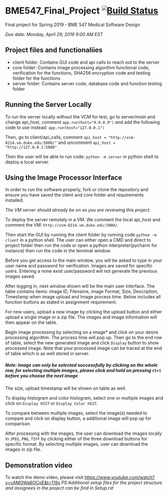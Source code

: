# BME547_Final_Project [![Build Status](https://travis-ci.com/marcelolerendegui/BME547_Final_Project.svg?token=y2E3CUdmbCCXpxoiT8Pe&branch=master)](https://travis-ci.com/marcelolerendegui/BME547_Final_Project)
Final project for Spring 2019 - BME 547 Medical Software Design

*Due date: Monday, April 29, 2019 9:00 AM EST*

## Project files and functionaliies
* client folder: Contains GUI code and api calls to reach out to the server 
* core folder: Contains image processing algorithm functional code, verification for the functions, SHA256 encryption code and testing folder for the functions
* server folder: Contains server code, database code and function testing folder

## Running the Server Locally
To run the server locally without the VCM for test, go to server/_main_ and 
change api_host, comment `app.run(host="0.0.0.0")` and add the following code 
to use instead: `app.run(host="127.0.0.1")` 

Then, go to client/api_calls, comment `api_host = "http://vcm-8214.vm.duke.edu:5000/"` 
and uncomment `api_host = "http://127.0.0.1:5000"`

Then the user will be able to run code: `python -m server` in python shell 
to deploy a local server.
## Using the Image Processor Interface
In order to run the software properly, fork or clone the repository and ensure you have saved the client and core folder and requirements installed.

*The VM server should already be on as you are reviewing this project.*

To deploy the server remotely in a VM. We comment the local api_host and comment
the VM: `http://vcm-8214.vm.duke.edu:5000/`.

Then start the GUI by running the client folder by running code `python -m client` 
in a python shell. The user can either open a CMD and direct to project folder 
then run the code or open a python interpreter(pycharm for instance) then run 
the code in the terminal window. 

Before you get access to the main window, you will be asked to type in your user name and password for verification. Images are saved for specific users. Entering a none exist user/password will not generate the previous images saved.

After logging in, next window shown will be the main user interface. The table contains items: image ID, Filename, image Format, Size, Description, Timestamp when image upload and Image process time.
Below includes all function buttons as stated in assignment requirement.

For new users, upload a new image by clicking the upload button and either 
upload a single image or a zip file. The images and image information will then appear on the table. 

Begin image processing by selecting on a image* and click on your desire processing algorithm. The process time will pop up. Then go to the end row of table, select the new generated image and click  `Display`
 button to show processed image. Note that your processed image can be traced 
 at the end of table which is as well stored in server.

#####  Note: Image can only be selected successfully  by clicking on the whole row, for selecting multiple images, please click and hold on pressing  `Ctrl` before you choose the next image 

The size, upload timestamp will be shown on table as well.

To display histogram and color histogram, select one or multiple images and 
click on `Display HIST` or `Display Color HIST`.

To compare between multiple images, select the image(s) needed to compare and 
click on display button, a additional image will pop up for comparison.

After processing with the images, the user can download the images locally in
`JPEG`, `PNG`, `TIFF` by clicking either of the three download buttons for 
specific format. By selecting multiple images, user can download the images in
zip file.

## Demonstration video
To watch the demo video, please visit https://www.youtube.com/watch?v=cAMOWa8OCoE&t=119s
*PS:Additional setup files for the project structure and assignees in the project 
can be find in Setup.rst*
